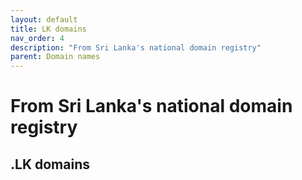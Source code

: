```yaml
---
layout: default
title: LK domains
nav_order: 4
description: "From Sri Lanka's national domain registry"
parent: Domain names
---
```


# From Sri Lanka's national domain registry

## .LK domains
